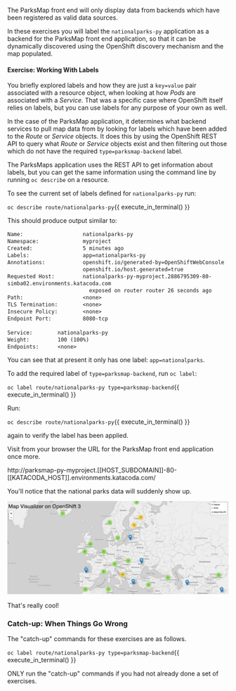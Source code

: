 The ParksMap front end will only display data from backends which have been registered as valid data sources.

In these exercises you will label the `nationalparks-py` application as a backend for the ParksMap front end application, so that it can be dynamically discovered using the OpenShift discovery mechanism and the map populated.

#### Exercise: Working With Labels

You briefly explored labels and how they are just a ``key=value`` pair associated with a resource object, when looking at how _Pods_ are associated with a _Service_. That was a specific case where OpenShift itself relies on labels, but you can use labels for any purpose of your own as well.

In the case of the ParksMap application, it determines what backend services to pull map data from by looking for labels which have been added to the _Route_ or _Service_ objects. It does this by using the OpenShift REST API to query what _Route_ or _Service_ objects exist and then filtering out those which do not have the required `type=parksmap-backend` label.

The ParksMaps application uses the REST API to get information about labels, but you can get the same information using the command line by running ``oc describe`` on a resource.

To see the current set of labels defined for ``nationalparks-py`` run:

``oc describe route/nationalparks-py``{{ execute_in_terminal() }}

This should produce output similar to:

```
Name:                   nationalparks-py
Namespace:              myproject
Created:                5 minutes ago
Labels:                 app=nationalparks-py
Annotations:            openshift.io/generated-by=OpenShiftWebConsole
                        openshift.io/host.generated=true
Requested Host:         nationalparks-py-myproject.2886795309-80-simba02.environments.katacoda.com
                          exposed on router router 26 seconds ago
Path:                   <none>
TLS Termination:        <none>
Insecure Policy:        <none>
Endpoint Port:          8080-tcp

Service:        nationalparks-py
Weight:         100 (100%)
Endpoints:      <none>
```

You can see that at present it only has one label: `app=nationalparks`.

To add the required label of `type=parksmap-backend`, run ``oc label``:

``oc label route/nationalparks-py type=parksmap-backend``{{ execute_in_terminal() }}

Run:

``oc describe route/nationalparks-py``{{ execute_in_terminal() }}

again to verify the label has been applied.

Visit from your browser the URL for the ParksMap front end application once more.

http://parksmap-py-myproject.[[HOST_SUBDOMAIN]]-80-[[KATACODA_HOST]].environments.katacoda.com/

You'll notice that the national parks data will suddenly show up.

![National Parks Data](images/09-national-parks-data.png)

That's really cool!

### Catch-up: When Things Go Wrong

The "catch-up" commands for these exercises are as follows.

``oc label route/nationalparks-py type=parksmap-backend``{{ execute_in_terminal() }}

ONLY run the "catch-up" commands if you had not already done a set of exercises.
